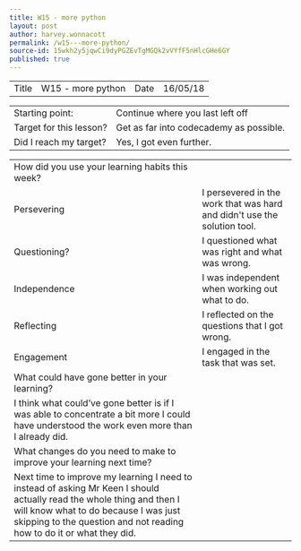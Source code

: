 ```yaml
---
title: W15 - more python
layout: post
author: harvey.wonnacott
permalink: /w15---more-python/
source-id: 15wkh2y5jqwCi9dyPGZEvTgMGQk2vVYfF5nHlcGHe6GY
published: true
---
```

<table>
  <tr>
    <td>Title</td>
    <td>W15 - more python</td>
    <td>Date</td>
    <td>16/05/18</td>
  </tr>
</table>


<table>
  <tr>
    <td>Starting point:</td>
    <td>Continue where you last left off</td>
  </tr>
  <tr>
    <td>Target for this lesson?</td>
    <td>Get as far into codecademy as possible.</td>
  </tr>
  <tr>
    <td>Did I reach my target? </td>
    <td>Yes, I got even further.</td>
  </tr>
</table>


<table>
  <tr>
    <td>How did you use your learning habits this week?</td>
    <td></td>
  </tr>
  <tr>
    <td>Persevering</td>
    <td>I persevered in the work that was hard and didn't use the solution tool.</td>
  </tr>
  <tr>
    <td>Questioning?</td>
    <td>I questioned what was right and what was wrong.</td>
  </tr>
  <tr>
    <td>Independence</td>
    <td>I was independent when  working out what to do.</td>
  </tr>
  <tr>
    <td>Reflecting</td>
    <td>I reflected on the questions that I got wrong.</td>
  </tr>
  <tr>
    <td>Engagement</td>
    <td>I engaged in the task that was set.</td>
  </tr>
  <tr>
    <td>What could have gone better in your learning?</td>
    <td></td>
  </tr>
  <tr>
    <td>I think what could’ve gone better is if I was able to concentrate a bit more I could have understood the work even more than I already did.</td>
    <td></td>
  </tr>
  <tr>
    <td>What changes do you need to make to improve your learning next time?</td>
    <td></td>
  </tr>
  <tr>
    <td>Next time to improve my learning I need to instead of asking Mr Keen I should actually read the whole thing and then I will know what to do because I was just skipping to the question and not reading how to do it or what they did.</td>
    <td></td>
  </tr>
</table>


